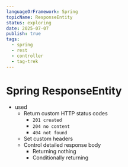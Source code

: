 ```yaml
---
languageOrFramework: Spring
topicName: ResponseEntity
status: exploring
date: 2025-07-07
publish: true
tags:
  - spring
  - rest
  - controller
  - tag-trek 
---
```

# Spring ResponseEntity
- used
    - Return custom HTTP status codes
        - `201 created`
        - `204 no content`
        - `404 not found`
    - Set custom headers
    - Control detailed response body
        - Returning nothing
        - Conditionally returning

